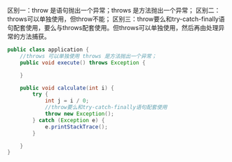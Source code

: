 区别一：throw 是语句抛出一个异常；throws 是方法抛出一个异常；
区别二：throws可以单独使用，但throw不能；
区别三：throw要么和try-catch-finally语句配套使用，要么与throws配套使用。但throws可以单独使用，然后再由处理异常的方法捕获。

```java
public class application {
    //throws 可以单独使用 throws 是方法抛出一个异常；
    public void execute() throws Exception {

    }

    public void calculate(int i) {
        try {
            int j = i / 0;
            //throw要么和try-catch-finally语句配套使用 
            throw new Exception();
        } catch (Exception e) {
            e.printStackTrace();
        }

    }
}

```